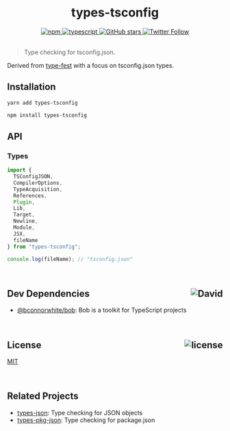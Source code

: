 <div align="center">
  <h1>types-tsconfig</h1>
  <a href="https://npmjs.com/package/types-tsconfig">
    <img alt="npm" src="https://img.shields.io/npm/v/types-tsconfig.svg">
  </a>
  <a href="https://github.com/bconnorwhite/types-tsconfig">
    <img alt="typescript" src="https://img.shields.io/github/languages/top/bconnorwhite/types-tsconfig.svg">
  </a>
  <a href="https://github.com/bconnorwhite/types-tsconfig">
    <img alt="GitHub stars" src="https://img.shields.io/github/stars/bconnorwhite/types-tsconfig?label=Stars%20Appreciated%21&style=social">
  </a>
  <a href="https://twitter.com/bconnorwhite">
    <img alt="Twitter Follow" src="https://img.shields.io/twitter/follow/bconnorwhite.svg?label=%40bconnorwhite&style=social">
  </a>
</div>

<br />

> Type checking for tsconfig.json.

Derived from [type-fest](https://www.npmjs.com/package/type-fest) with a focus on tsconfig.json types.

## Installation

```bash
yarn add types-tsconfig
```

```bash
npm install types-tsconfig
```

## API

### Types

```ts
import {
  TSConfigJSON,
  CompilerOptions,
  TypeAcquisition,
  References,
  Plugin,
  Lib,
  Target,
  Newline,
  Module,
  JSX,
  fileName
} from "types-tsconfig";

console.log(fileName); // "tsconfig.json"
```

<br />

<h2>Dev Dependencies<img align="right" alt="David" src="https://img.shields.io/david/dev/bconnorwhite/types-tsconfig.svg"></h2>

- [@bconnorwhite/bob](https://www.npmjs.com/package/@bconnorwhite/bob): Bob is a toolkit for TypeScript projects

<br />

<h2>License <img align="right" alt="license" src="https://img.shields.io/npm/l/types-tsconfig.svg"></h2>

[MIT](https://opensource.org/licenses/MIT)

<br />

## Related Projects

- [types-json](https://www.npmjs.com/package/types-json): Type checking for JSON objects
- [types-pkg-json](https://www.npmjs.com/package/types-pkg-json): Type checking for package.json
